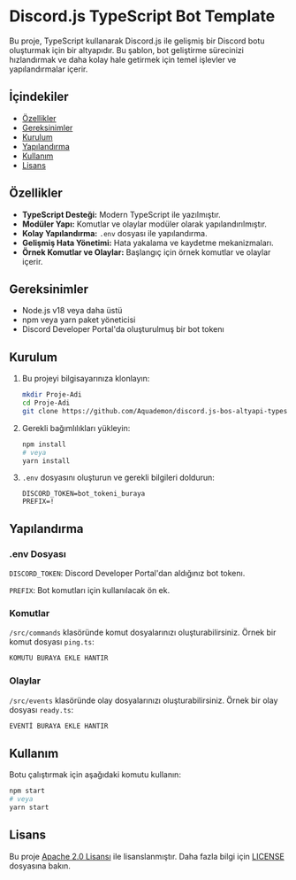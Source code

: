 # Discord.js TypeScript Bot Template

Bu proje, TypeScript kullanarak Discord.js ile gelişmiş bir Discord botu oluşturmak için bir altyapıdır. Bu şablon, bot geliştirme sürecinizi hızlandırmak ve daha kolay hale getirmek için temel işlevler ve yapılandırmalar içerir.

## İçindekiler

-   [Özellikler](#özellikler)
-   [Gereksinimler](#gereksinimler)
-   [Kurulum](#kurulum)
-   [Yapılandırma](#yapılandırma)
-   [Kullanım](#kullanım)
-   [Lisans](#lisans)

## Özellikler

-   **TypeScript Desteği:** Modern TypeScript ile yazılmıştır.
-   **Modüler Yapı:** Komutlar ve olaylar modüler olarak yapılandırılmıştır.
-   **Kolay Yapılandırma:** `.env` dosyası ile yapılandırma.
-   **Gelişmiş Hata Yönetimi:** Hata yakalama ve kaydetme mekanizmaları.
-   **Örnek Komutlar ve Olaylar:** Başlangıç için örnek komutlar ve olaylar içerir.

## Gereksinimler

-   Node.js v18 veya daha üstü
-   npm veya yarn paket yöneticisi
-   Discord Developer Portal'da oluşturulmuş bir bot tokenı

## Kurulum

1. Bu projeyi bilgisayarınıza klonlayın:

    ```bash
    mkdir Proje-Adi
    cd Proje-Adi
    git clone https://github.com/Aquademon/discord.js-bos-altyapi-typescript.git .
    ```

2. Gerekli bağımlılıkları yükleyin:

    ```bash
    npm install
    # veya
    yarn install
    ```

3. `.env` dosyasını oluşturun ve gerekli bilgileri doldurun:
    ```env
    DISCORD_TOKEN=bot_tokeni_buraya
    PREFIX=!
    ```

## Yapılandırma

### .env Dosyası

`DISCORD_TOKEN`: Discord Developer Portal'dan aldığınız bot tokenı.

`PREFIX`: Bot komutları için kullanılacak ön ek.

### Komutlar

`/src/commands` klasöründe komut dosyalarınızı oluşturabilirsiniz. Örnek bir komut dosyası `ping.ts`:

```typescript
KOMUTU BURAYA EKLE HANTIR
```

### Olaylar

`/src/events` klasöründe olay dosyalarınızı oluşturabilirsiniz. Örnek bir olay dosyası `ready.ts`:

```typescript
EVENTİ BURAYA EKLE HANTIR
```

## Kullanım

Botu çalıştırmak için aşağıdaki komutu kullanın:

```bash
npm start
# veya
yarn start
```

## Lisans

Bu proje [Apache 2.0 Lisansı](LICENSE) ile lisanslanmıştır. Daha fazla bilgi için [LICENSE](LICENSE) dosyasına bakın.
